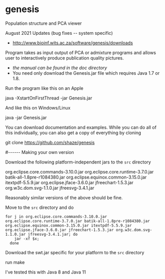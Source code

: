 # genesis
Population structure and PCA viewer

August 2021 Updates (bug fixes -- system specific)
*  http://www.bioinf.wits.ac.za/software/genesis/downloads

Program takes as input output of PCA or admixture programs and allows user to interactively produce publication quality pictures. 

* *the manual can be found in the _doc_ directory*
* You need only download the Genesis.jar file which requires Java 1.7 or 1.8.

Run the program like this on an Apple

  java -XstartOnFirstThread -jar Genesis.jar

And like this on Windows/Linux

  java -jar Genesis.jar

You can download documentation and examples. While you can do all of this individually, you can also get a copy of everything by cloning

git clone https://github.com/shaze/genesis


#------ Making your own version

Download the following platform-independent jars to the `src` directory

org.eclipse.core.commands-3.10.0.jar
org.eclipse.core.runtime-3.7.0.jar
batik-all-1.8pre-r1084380.jar         org.eclipse.equinox.common-3.15.0.jar
itextpdf-5.5.9.jar                    org.eclipse.jface-3.6.0.jar
jfreechart-1.5.3.jar                  org.w3c.dom.svg-1.1.0.jar
jfreesvg-3.4.1.jar

Reasonably similar versions of the above should be fine.

Move to the `src` directory and do

```
for j in org.eclipse.core.commands-3.10.0.jar org.eclipse.core.runtime-3.7.0.jar batik-all-1.8pre-r1084380.jar         org.eclipse.equinox.common-3.15.0.jar itextpdf-5.5.9.jar org.eclipse.jface-3.6.0.jar jfreechart-1.5.3.jar org.w3c.dom.svg-1.1.0.jar jfreesvg-3.4.1.jar; do
    jar -xf $x; 
  done
```

Download the swt.jar specific for your platform to the `src` directory

run
    make

I've tested this with Java 8 and Java 11













